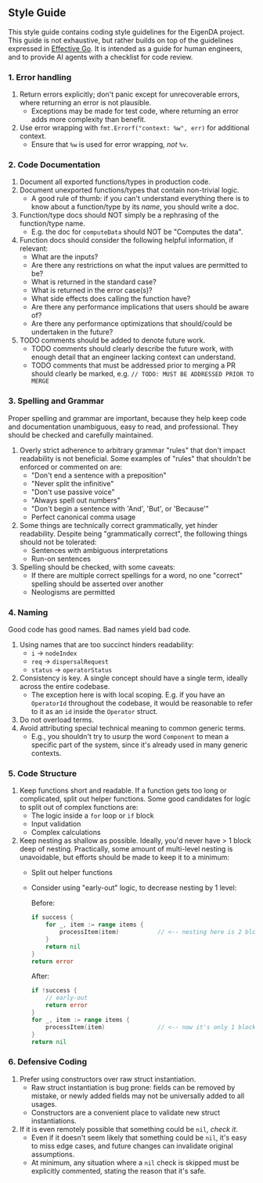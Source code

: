 ## Style Guide

This style guide contains coding style guidelines for the EigenDA project. This guide is not exhaustive, but rather
builds on top of the guidelines expressed in [Effective Go](https://go.dev/doc/effective_go). It is intended as a guide
for human engineers, and to provide AI agents with a checklist for code review.

### 1. Error handling

1. Return errors explicitly; don't panic except for unrecoverable errors, where returning an error is not plausible.
   - Exceptions may be made for test code, where returning an error adds more complexity than benefit.
2. Use error wrapping with `fmt.Errorf("context: %w", err)` for additional context.
   - Ensure that `%w` is used for error wrapping, *not* `%v`.

### 2. Code Documentation

1. Document all exported functions/types in production code.
2. Document unexported functions/types that contain non-trivial logic.
   - A good rule of thumb: if you can't understand everything there is to know about a function/type by its *name*,
   you should write a doc.
3. Function/type docs should NOT simply be a rephrasing of the function/type name.
   - E.g. the doc for `computeData` should NOT be "Computes the data".
4. Function docs should consider the following helpful information, if relevant:
   - What are the inputs?
   - Are there any restrictions on what the input values are permitted to be?
   - What is returned in the standard case?
   - What is returned in the error case(s)?
   - What side effects does calling the function have?
   - Are there any performance implications that users should be aware of?
   - Are there any performance optimizations that should/could be undertaken in the future?
5. TODO comments should be added to denote future work.
   - TODO comments should clearly describe the future work, with enough detail that an engineer lacking context
   can understand.
   - TODO comments that must be addressed prior to merging a PR should clearly be marked, e.g.
   `// TODO: MUST BE ADDRESSED PRIOR TO MERGE`

### 3. Spelling and Grammar

Proper spelling and grammar are important, because they help keep code and documentation unambiguous, easy to read, 
and professional. They should be checked and carefully maintained.

1. Overly strict adherence to arbitrary grammar "rules" that don't impact readability is not beneficial. Some 
   examples of "rules" that shouldn't be enforced or commented on are:
   - "Don't end a sentence with a preposition"
   - "Never split the infinitive"
   - "Don't use passive voice"
   - "Always spell out numbers"
   - "Don't begin a sentence with 'And', 'But', or 'Because'"
   - Perfect canonical comma usage
2. Some things are technically correct grammatically, yet hinder readability. Despite being "grammatically correct",
   the following things should not be tolerated:
   - Sentences with ambiguous interpretations
   - Run-on sentences
3. Spelling should be checked, with some caveats:
   - If there are multiple correct spellings for a word, no one "correct" spelling should be asserted over another
   - Neologisms are permitted

### 4. Naming

Good code has good names. Bad names yield bad code.

1. Using names that are too succinct hinders readability:
   - `i` -> `nodeIndex`
   - `req` -> `dispersalRequest`
   - `status` -> `operatorStatus`
2. Consistency is key. A single concept should have a single term, ideally across the entire codebase.
   - The exception here is with local scoping. E.g. if you have an `OperatorId` throughout the codebase, it would be
   reasonable to refer to it as an `id` inside the `Operator` struct.
3. Do not overload terms.
4. Avoid attributing special technical meaning to common generic terms.
   - E.g., you shouldn't try to usurp the word `Component` to mean a specific part of the system, since it's already
   used in many generic contexts.

### 5. Code Structure

1. Keep functions short and readable. If a function gets too long or complicated, split out helper functions. Some
   good candidates for logic to split out of complex functions are:
   - The logic inside a `for` loop or `if` block
   - Input validation
   - Complex calculations
2. Keep nesting as shallow as possible. Ideally, you'd never have > 1 block deep of nesting. Practically, some amount of
   multi-level nesting is unavoidable, but efforts should be made to keep it to a minimum:
   - Split out helper functions
   - Consider using "early-out" logic, to decrease nesting by 1 level:

        Before:
        ```go
        if success {
            for _, item := range items {
                processItem(item)           // <-- nesting here is 2 blocks deep
            }
            return nil
        }
        return error
        ```

        After:
        ```go
        if !success {
            // early-out
            return error
        }
        for _, item := range items {
            processItem(item)               // <-- now it's only 1 block deep
        }
        return nil
        ```

### 6. Defensive Coding

1. Prefer using constructors over raw struct instantiation.
   - Raw struct instantiation is bug prone: fields can be removed by mistake, or newly added fields may not be
   universally added to all usages.
   - Constructors are a convenient place to validate new struct instantiations.
2. If it is even remotely possible that something could be `nil`, *check it*.
   - Even if it doesn't seem likely that something could be `nil`, it's easy to miss edge cases, and future changes can
   invalidate original assumptions.
   - At minimum, any situation where a `nil` check is skipped must be explicitly commented, stating the reason that
   it's safe.
